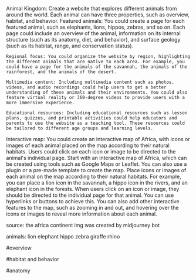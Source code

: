 Animal Kingdom: Create a website that explores different animals from around the world. Each animal can have three properties, such as overview, habitat, and behavior. Featured animals: You could create a page for each featured animal, such as elephants, lions, hippos, zebras, and so on. Each page could include an overview of the animal, information on its internal structure (such as its anatomy, diet, and behavior), and surface geology (such as its habitat, range, and conservation status).

    Regional focus: You could organize the website by region, highlighting the different animals that are native to each area. For example, you could have a page for the animals of the savannah, the animals of the rainforest, and the animals of the desert.

    Multimedia content: Including multimedia content such as photos, videos, and audio recordings could help users to get a better understanding of these animals and their environments. You could also feature virtual reality or 360-degree videos to provide users with a more immersive experience.

    Educational resources: Including educational resources such as lesson plans, quizzes, and printable activities could help educators and parents to use the website as a teaching tool. These resources could be tailored to different age groups and learning levels.

Interactive map: You could create an interactive map of Africa, with icons or images of each animal placed on the map according to their natural habitats. Users could click on each icon or image to be directed to the animal's individual page. Start with an interactive map of Africa, which can be created using tools such as Google Maps or Leaflet. You can also use a plugin or a pre-made template to create the map. Place icons or images of each animal on the map according to their natural habitats. For example, you can place a lion icon in the savannah, a hippo icon in the rivers, and an elephant icon in the forests. When users click on an icon or image, they should be directed to the individual page for that animal. You can use hyperlinks or buttons to achieve this. You can also add other interactive features to the map, such as zooming in and out, and hovering over the icons or images to reveal more information about each animal.

source: the africa continent img was created by midjourney bot

animals: lion elephant hippo zebra giraffe rhino

#overview

#habitat and behavior

#anatomy
